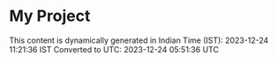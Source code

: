 # My Project

This content is dynamically generated in Indian Time (IST): 2023-12-24 11:21:36 IST
Converted to UTC: 2023-12-24 05:51:36 UTC
